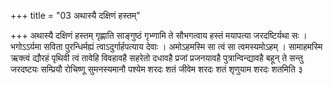 +++
title = "03 अथास्यै दक्षिणं हस्तम्"

+++
अथास्यै दक्षिणं हस्तम् गृह्णाति साङ्गुष्ठं गृभ्णामि ते सौभगत्वाय हस्तं मयापत्या जरदष्टिर्यथा सः । भगोऽऽर्यमा सविता पुरन्धिर्मह्यं त्वाऽदुर्गार्हपत्याय देवाः । अमोऽहमस्मि सा त्वं सा त्वमस्यमोऽहम् । सामाहमस्मि ऋक्त्वं द्यौरहं पृथिवी त्वं तावेहि विवहावहै सहरेतो दधावहै प्रजां प्रजनयावहै पुत्रान्विन्द्यावहै बहून् ते सन्तु जरदष्टयः सम्प्रियौ रोचिष्णू सुमनस्यमानौ पश्येम शरदः शतं जीवेम शरदः शतं शृणुयाम शरदः शतमिति ३